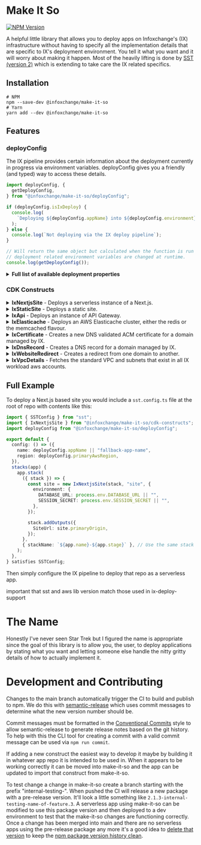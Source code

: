 # Make It So

[![NPM Version](https://img.shields.io/npm/v/%40infoxchange%2Fmake-it-so)](https://www.npmjs.com/package/@infoxchange/make-it-so)

A helpful little library that allows you to deploy apps on Infoxchange's (IX) infrastructure without having to specify all the implementation details that are specific to IX's deployment environment. You tell it what you want and it will worry about making it happen. Most of the heavily lifting is done by [SST (version 2)](https://v2.sst.dev/what-is-sst) which is extending to take care the IX related specifics.

## Installation

```shell
# NPM
npm --save-dev @infoxchange/make-it-so
# Yarn
yarn add --dev @infoxchange/make-it-so
```


## Features

### deployConfig

The IX pipeline provides certain information about the deployment currently in progress via environment variables. deployConfig gives you a friendly (and typed) way to access these details.

```typescript
import deployConfig, {
  getDeployConfig,
} from "@infoxchange/make-it-so/deployConfig";

if (deployConfig.isIxDeploy) {
  console.log(
    `Deploying ${deployConfig.appName} into ${deployConfig.environment}`,
  );
} else {
  console.log(`Not deploying via the IX deploy pipeline`);
}

// Will return the same object but calculated when the function is run rather than when imported. Useful if any IX
// deployment related environment variables are changed at runtime.
console.log(getDeployConfig());
```

<details>
<summary><strong>Full list of available deployment properties</strong></summary>

| Name              | Description                            | Type for IX Deploy                 | Type for non-IX Deploy |
| ----------------- | -------------------------------------- | ---------------------------------- | ---------------------- |
| isIxDeploy        | Is deploying via IX pipeline or not    | true                               | false                  |
| appName           | Name of app being deployed             | string                             | string                 |
| environment       | Name of env app is being deployed to   | "dev" \| "test" \| "uat" \| "prod" | string                 |
| workloadGroup     | The workload group of the app          | "ds" \| "srs"                      | string                 |
| primaryAwsRegion  | AWS Region used by IX                  | "ap-southeast-2"                   | string                 |
| siteDomains       | Domains for the app to use             | string[]                           | string[]               |
| siteDomainAliases | Domains to be redirected to primary    | string[]                           | string[]               |
| isInternalApp     | If app is for internal usage           | boolean                            | boolean \| undefined   |
| deploymentType    | What pipeline type is being used       | "docker" \| "serverless"           | string                 |
| sourceCommitRef   | The git commit ref of deployed code    | string                             | string                 |
| sourceCommitHash  | The git commit hash of deployed code   | string                             | string                 |
| deployTriggeredBy | Config commit id that triggered deploy | string                             | string                 |
| smtpHost          | SMTP host for the app to use           | string                             | string                 |
| smtpPort          | SMTP port for the app to use           | number                             | number \| undefined    |
| clamAVUrl         | ClamAV instance url for the app to use | string                             | string                 |

</details>

### CDK Constructs

<details>
<summary><strong>IxNextjsSite</strong> - Deploys a serverless instance of a Next.js.</summary>

IxNextjsSite extends [SST's NextjsSite](https://v2.sst.dev/constructs/NextjsSite) with a few minor changes to the props
and behaviour.

If the `customDomain` prop is not set then the first site domain provided by the IX deployment pipeline will be used as the primary custom domain, any additional domains (if there are any) will be used as alternative domain names and the first pipeline provided domain alias domain will be used will be used as a domain alias. This behaviour of setting pipeline configuring custom domains can be avoided by providing a value for `customDomain` (including explicitly setting it to `undefined` which will ensure no customDomain is used).

If `isIxManagedDomain` is true (which is the case if `customDomain` is set automatically using pipeline provided values) and no custom certificate is given then one will be created for any custom domains given (including alternative domain names which the base SST construct doesn't currently do).

Also if `isIxManagedDomain` is true DNS records will be automatically created for them.

It will also automatically attach the site to the standard IX VPC created in each workload account (unless you
explicitly pass other VPC details or set the VPC-related props (see the SST doco) to `undefined`) and set the env vars
`HTTP_PROXY`, `http_proxy`, `HTTPS_PROXY` and `https_proxy` to the HTTP Proxy for the VPC.

Unlike [NextjsSite](https://v2.sst.dev/constructs/NextjsSite), any environment variables set with `stackOrApp.setDefaultFunctionProps()` or
`stackOrApp.addDefaultFunctionEnv()` will be inherited by the IxNextjsSite lambda functions.

#### Options:

| Prop                                 | Type                                                             | Description                                                                                                                                                                                                                                                                                                                |
| ------------------------------------ | ---------------------------------------------------------------- | -------------------------------------------------------------------------------------------------------------------------------------------------------------------------------------------------------------------------------------------------------------------------------------------------------------------------- |
| [...NextjsSiteProps]                 |                                                                  | Any props accepted by [SST's NextjsSite](https://v2.sst.dev/constructs/NextjsSite)                                                                                                                                                                                                                                         |
| customDomain.isIxManagedDomain       | boolean                                                          | (optional) If true will attempt to create DNS records and certs for it using the IX shared infra. Only required if explicitly setting customDomains and you want DNS records + certs setup for them                                                                                                                        |
| customDomain.additionalDomainAliases | string[]                                                         | (optional) Works like `customDomain.domainAlias` but `domainAlias` only allows one domain, additionalDomainAliases allows setting additional domains                                                                                                                                                                       |
| environment                          | Record<string, string \| {buildtime?: string, runtime?: string}> | (optional) As well as accepting strings for environment variable values as is already done by [NextjsSite](https://v2.sst.dev/constructs/NextjsSite) it also accepts an object with the properties `buildtime` and/or `runtime` which allows you to customise the environment variable value during those different steps. |

```typescript
import { IxNextjsSite } from "@infoxchange/make-it-so/cdk-constructs";

const site = new IxNextjsSite(stack, "Site", {
  environment: {
    DATABASE_URL: process.env.DATABASE_URL || "",
    SESSION_SECRET: process.env.SESSION_SECRET || "",
  },
  // The default behaviour is the same as if you included:
  // customDomain: {
  //   domainName: ixDeployConfig.siteDomains[0],
  //   alternateNames: ixDeployConfig.siteDomains.slice(1)
  // },
});
```

</details>

<details>
<summary><strong>IxStaticSite</strong> - Deploys a static site.</summary>

IxNextjsSite extends [SST's StaticSite](https://v2.sst.dev/constructs/StaticSite) and takes the same props with the addition of `isIxManagedDomain` in the `customDomain` property.

If the props `customDomain` is not set then the first site domain provided by the IX deployment pipeline will be used as the primary custom domain, any additional domains (if there are any) will be used as alternative domain names and the first pipeline provided domain alias domain will be used will be used as a domain alias. This behaviour of setting pipeline configuring custom domains can be avoided by providing a value for `customDomain` (including explicitly setting it to `undefined` which will ensure no customDomain is used).

If `isIxManagedDomain` is true (which is the case if `customDomain` is set automatically using pipeline provided values) and no custom certificate is given then one will be created for any custom domains given (including alternative domain names which the base SST construct doesn't currently do).

Also if `isIxManagedDomain` is true DNS records will be automatically created for them.

#### Options:

| Prop                                 | Type     | Description                                                                                                                                                                                         |
| ------------------------------------ | -------- | --------------------------------------------------------------------------------------------------------------------------------------------------------------------------------------------------- |
| [...NextjsSiteProps]                 |          | Any props accepted by [SST's StaticSite](https://v2.sst.dev/constructs/StaticSite)                                                                                                                  |
| customDomain.isIxManagedDomain       | boolean  | (optional) If true will attempt to create DNS records and certs for it using the IX shared infra. Only required if explicitly setting customDomains and you want DNS records + certs setup for them |
| customDomain.additionalDomainAliases | string[] | (optional) Works like `customDomain.domainAlias` but `domainAlias` only allows one domain, additionalDomainAliases allows setting additional domains                                                |

```typescript
import { IxStaticSite } from "@infoxchange/make-it-so/cdk-constructs";

const site = new IxStaticSite(stack, "Site", {
  environment: {
    DOOHICKEY_NAME: process.env.DOOHICKEY_NAME || "",
  },
  // The default behaviour is the same as if you included:
  // customDomain: {
  //   domainName: ixDeployConfig.siteDomains[0],
  //   alternateNames: ixDeployConfig.siteDomains.slice(1)
  // },
});
```

</details>

<details>
<summary><strong>IxApi</strong> - Deploys an instance of API Gateway.</summary>

IxApi extends [SST's Api](https://v2.sst.dev/constructs/Api) and takes the exact same props.

It will automatically create certificates and DNS records for a single domain that the API should deploy to. If the props `customDomain` is not set the first site domain provided by the IX deployment pipeline will be used as the domain. Explicitly setting `customDomain` to `undefined` will ensure no customDomain is used. Regardless of if a custom domain is set, the API Gateway will still be accessible via the 'api-id.execute-api.region.amazonaws.com' url.

```typescript
import { IxApi } from "@infoxchange/make-it-so/cdk-constructs";

const site = new IxApi(stack, "api", {
  // The default behaviour is the same as if you included:
  // customDomain: {
  //   domainName: ixDeployConfig.siteDomains[0],
  // },
});
```

</details>

<details>
<summary><strong>IxElasticache</strong> - Deploys an AWS Elasticache cluster, either the redis or the memcached flavour.</summary>

It will also automatically attach the cluster to the standard IX VPC created in each workload account (unless you explicitly pass a different VPC to be attached with the vpc prop or set the vpc prop to `undefined` which will stop any VPC being attached).

```typescript
import { IxElasticache } from "@infoxchange/make-it-so/cdk-constructs";

const redisCluster = new IxElasticache(stack, "elasticache", {
  autoMinorVersionUpgrade: true,
  cacheNodeType: "cache.t2.small",
  engine: "redis",
  numCacheNodes: 1,
});
```

#### Options:

| Prop                      | Type     | Description                                                                                                                                           |
| ------------------------- | -------- | ----------------------------------------------------------------------------------------------------------------------------------------------------- |
| vpc                       | IVpc     | (optional) A VPC to attach if not using default IX VPC                                                                                                |
| vpcSubnetIds              | string[] | (optional) List of IDs of subnets to be used if not using default IX VPC subnets                                                                      |
| [...CfnCacheClusterProps] |          | Any props accepted by [CfnCacheCluster](https://docs.aws.amazon.com/cdk/api/v2/docs/aws-cdk-lib.aws_elasticache.CfnCacheCluster.html#construct-props) |

#### Properties:

| Properties       | Type            | Description                                                      |
| ---------------- | --------------- | ---------------------------------------------------------------- |
| connectionString | string          | A string with all the details required to connect to the cluster |
| cluster          | CfnCacheCluster | An AWS CDK CfnCacheCluster instance                              |

</details>

<details>
<summary><strong>IxCertificate</strong> - Creates a new DNS validated ACM certificate for a domain managed by IX.</summary>

```typescript
import { IxCertificate } from "@infoxchange/make-it-so/cdk-constructs";

const domainCert = new IxCertificate(scope, "ExampleDotComCertificate", {
  domainName: "example.com",
  subjectAlternativeNames: ["other-domain.com"],
  region: "us-east-1",
});
```

#### Options:

| Prop                    | Type     | Description                                                     |
| ----------------------- | -------- | --------------------------------------------------------------- |
| domainName              | string   | Domain name for cert                                            |
| subjectAlternativeNames | string[] | (optional) Any domains for the certs "Subject Alternative Name" |
| region                  | string   | (optional) The AWS region to create the cert in                 |

</details>

<details>
<summary><strong>IxDnsRecord</strong> - Creates a DNS record for a domain managed by IX.</summary>

Route53 HostedZones for IX managed domains live in the dns-hosting AWS account so if a workload AWS account requires a DNS record to be created this must be done "cross-account". IxDnsRecord handles that part for you. Just give it the details for the DNS record itself and IxDnsRecord will worry about creating it.

```typescript
import { IxDnsRecord } from "@infoxchange/make-it-so/cdk-constructs";

new IxDnsRecord(scope, "IxDnsRecord", {
  type: "A",
  name: "example.com",
  value: "1.1.1.1",
  ttl: 900,
});
```

#### Options:

| Prop         | Type                                       | Description                                                                                                                                                                                                                     |
| ------------ | ------------------------------------------ | ------------------------------------------------------------------------------------------------------------------------------------------------------------------------------------------------------------------------------- |
| type         | "A" \| "CNAME" \| "NS" \| "SOA" \| "ALIAS" | DNS record type                                                                                                                                                                                                                 |
| name         | string                                     | DNS record FQDN                                                                                                                                                                                                                 |
| value        | string                                     | DNS record value                                                                                                                                                                                                                |
| ttl          | number                                     | (optional) TTL value for DNS record                                                                                                                                                                                             |
| hostedZoneId | string                                     | (optional) The ID of the Route53 HostedZone belonging to the dns-hosting account in which to create the DNS record. If not given the correct HostedZone will be inferred from the domain in the "value" prop.                   |
| aliasZoneId  | string                                     | (only needed if type = "Alias") the Route53 HostedZone that the target of the alias record lives in. Generally this will be the well known ID of a HostedZone for a AWS service itself that is managed by AWS, not an end-user. |

</details>

<details>
<summary><strong>IxWebsiteRedirect</strong> - Creates a redirect from one domain to another.</summary>

```typescript
import { IxWebsiteRedirect } from "@infoxchange/make-it-so/cdk-constructs";

new IxWebsiteRedirect(scope, "WebsiteRedirect", {
  recordNames: ["www.example.com", "othersubdomain.example.com"],
  targetDomain: "www.example.com",
});
```

#### Options:

| Prop         | Type                                                                                                             | Description                                                                                   |
| ------------ | ---------------------------------------------------------------------------------------------------------------- | --------------------------------------------------------------------------------------------- |
| targetDomain | string                                                                                                           | The domain to redirect to                                                                     |
| recordNames  | string[]                                                                                                         | The domains to redirect from                                                                  |
| certificate  | [ICertificate](https://docs.aws.amazon.com/cdk/api/v2/docs/aws-cdk-lib.aws_certificatemanager.ICertificate.html) | (optional) The certificate to use when serving the redirect, one will be created if not given |

</details>

<details>
<summary><strong>IxVpcDetails</strong> - Fetches the standard VPC and subnets that exist in all IX workload aws accounts.</summary>

```typescript
import { IxVpcDetails } from "@infoxchange/make-it-so/cdk-constructs";

const vpcDetails = new IxVpcDetails(scope, "VpcDetails");
```

#### Options:

| Prop                    | Type     | Description                                                     |
| ----------------------- | -------- | --------------------------------------------------------------- |
| domainName              | string   | Domain name for cert                                            |
| subjectAlternativeNames | string[] | (optional) Any domains for the certs "Subject Alternative Name" |
| region                  | string   | (optional) The AWS region to create the cert in                 |

</details>

## Full Example

To deploy a Next.js based site you would include a `sst.config.ts` file at the root of repo with contents like this:

```typescript
import { SSTConfig } from "sst";
import { IxNextjsSite } from "@infoxchange/make-it-so/cdk-constructs";
import deployConfig from "@infoxchange/make-it-so/deployConfig";

export default {
  config: () => ({
    name: deployConfig.appName || "fallback-app-name",
    region: deployConfig.primaryAwsRegion,
  }),
  stacks(app) {
    app.stack(
      ({ stack }) => {
        const site = new IxNextjsSite(stack, "site", {
          environment: {
            DATABASE_URL: process.env.DATABASE_URL || "",
            SESSION_SECRET: process.env.SESSION_SECRET || "",
          },
        });

        stack.addOutputs({
          SiteUrl: site.primaryOrigin,
        });
      },
      { stackName: `${app.name}-${app.stage}` }, // Use the same stack name format as our docker apps
    );
  },
} satisfies SSTConfig;
```

Then simply configure the IX pipeline to deploy that repo as a serverless app.

important that sst and aws lib version match those used in ix-deploy-support

# The Name

Honestly I've never seen Star Trek but I figured the name is appropriate since the goal of this library is to allow you, the user, to deploy applications by stating what you want and letting someone else handle the nitty gritty details of how to actually implement it.

# Development and Contributing

Changes to the main branch automatically trigger the CI to build and publish to npm. We do this with [semantic-release](https://semantic-release.gitbook.io/) which uses commit messages to determine what the new version number should be.

Commit messages must be formatted in the [Conventional Commits](https://www.conventionalcommits.org) style to allow semantic-release to generate release notes based on the git history. To help with this the CLI tool for creating a commit with a valid commit message can be used via `npm run commit`.

If adding a new construct the easiest way to develop it maybe by building it in whatever app repo it is intended to be used in. When it appears to be working correctly it can be moved into make-it-so and the app can be updated to import that construct from make-it-so.

To test change a change in make-it-so create a branch starting with the prefix "internal-testing-". When pushed the CI will release a new package with a pre-release version. It'll look a little something like `2.1.3-internal-testing-name-of-feature.3`. A serverless app using make-it-so can be modified to use this package version and then deployed to a dev environment to test that the make-it-so changes are functioning correctly. Once a change has been merged into main and there are no serverless apps using the pre-release package any more it's a good idea to [delete that version](https://docs.npmjs.com/unpublishing-packages-from-the-registry#unpublishing-a-single-version-of-a-package) to keep the [npm package version history clean](https://www.npmjs.com/package/@infoxchange/make-it-so?activeTab=versions).
